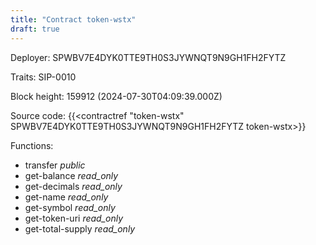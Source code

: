 ```yaml
---
title: "Contract token-wstx"
draft: true
---
```

Deployer: SPWBV7E4DYK0TTE9TH0S3JYWNQT9N9GH1FH2FYTZ

Traits:
 SIP-0010



Block height: 159912 (2024-07-30T04:09:39.000Z)

Source code: {{<contractref "token-wstx" SPWBV7E4DYK0TTE9TH0S3JYWNQT9N9GH1FH2FYTZ token-wstx>}}

Functions:

* transfer _public_
* get-balance _read_only_
* get-decimals _read_only_
* get-name _read_only_
* get-symbol _read_only_
* get-token-uri _read_only_
* get-total-supply _read_only_
